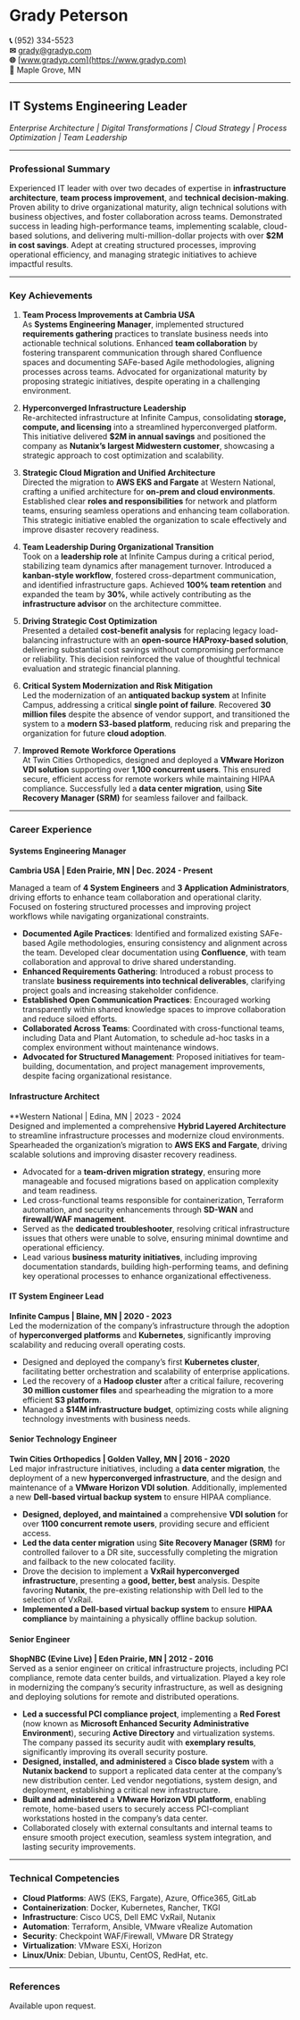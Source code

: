 # **Grady Peterson**

**📞** (952) 334-5523  
**✉** [grady@gradyp.com](mailto:grady@gradyp.com)  
**🌐** [www.gradyp.com](https://www.gradyp.com)  
**📍** Maple Grove, MN

---
## **IT Systems Engineering Leader**  
*Enterprise Architecture | Digital Transformations | Cloud Strategy | Process Optimization | Team Leadership*

---
### **Professional Summary**

Experienced IT leader with over two decades of expertise in **infrastructure architecture**, **team process improvement**, and **technical decision-making**. Proven ability to drive organizational maturity, align technical solutions with business objectives, and foster collaboration across teams. Demonstrated success in leading high-performance teams, implementing scalable, cloud-based solutions, and delivering multi-million-dollar projects with over **$2M in cost savings**. Adept at creating structured processes, improving operational efficiency, and managing strategic initiatives to achieve impactful results.

---
### **Key Achievements**

1. **Team Process Improvements at Cambria USA**  
   As **Systems Engineering Manager**, implemented structured **requirements gathering** practices to translate business needs into actionable technical solutions. Enhanced **team collaboration** by fostering transparent communication through shared Confluence spaces and documenting SAFe-based Agile methodologies, aligning processes across teams. Advocated for organizational maturity by proposing strategic initiatives, despite operating in a challenging environment.

2. **Hyperconverged Infrastructure Leadership**  
   Re-architected infrastructure at Infinite Campus, consolidating **storage, compute, and licensing** into a streamlined hyperconverged platform. This initiative delivered **$2M in annual savings** and positioned the company as **Nutanix’s largest Midwestern customer**, showcasing a strategic approach to cost optimization and scalability.

3. **Strategic Cloud Migration and Unified Architecture**  
   Directed the migration to **AWS EKS and Fargate** at Western National, crafting a unified architecture for **on-prem and cloud environments**. Established clear **roles and responsibilities** for network and platform teams, ensuring seamless operations and enhancing team collaboration. This strategic initiative enabled the organization to scale effectively and improve disaster recovery readiness.

4. **Team Leadership During Organizational Transition**  
   Took on a **leadership role** at Infinite Campus during a critical period, stabilizing team dynamics after management turnover. Introduced a **kanban-style workflow**, fostered cross-department communication, and identified infrastructure gaps. Achieved **100% team retention** and expanded the team by **30%**, while actively contributing as the **infrastructure advisor** on the architecture committee.

5. **Driving Strategic Cost Optimization**  
   Presented a detailed **cost-benefit analysis** for replacing legacy load-balancing infrastructure with an **open-source HAProxy-based solution**, delivering substantial cost savings without compromising performance or reliability. This decision reinforced the value of thoughtful technical evaluation and strategic financial planning.

6. **Critical System Modernization and Risk Mitigation**  
   Led the modernization of an **antiquated backup system** at Infinite Campus, addressing a critical **single point of failure**. Recovered **30 million files** despite the absence of vendor support, and transitioned the system to a **modern S3-based platform**, reducing risk and preparing the organization for future **cloud adoption**.

7. **Improved Remote Workforce Operations**  
   At Twin Cities Orthopedics, designed and deployed a **VMware Horizon VDI solution** supporting over **1,100 concurrent users**. This ensured secure, efficient access for remote workers while maintaining HIPAA compliance. Successfully led a **data center migration**, using **Site Recovery Manager (SRM)** for seamless failover and failback.

---
### **Career Experience**

#### **Systems Engineering Manager**  
**Cambria USA | Eden Prairie, MN | Dec. 2024 - Present**  

Managed a team of **4 System Engineers** and **3 Application Administrators**, driving efforts to enhance team collaboration and operational clarity. Focused on fostering structured processes and improving project workflows while navigating organizational constraints.

- **Documented Agile Practices**: Identified and formalized existing SAFe-based Agile methodologies, ensuring consistency and alignment across the team. Developed clear documentation using **Confluence**, with team collaboration and approval to drive shared understanding.  
- **Enhanced Requirements Gathering**: Introduced a robust process to translate **business requirements into technical deliverables**, clarifying project goals and increasing stakeholder confidence.  
- **Established Open Communication Practices**: Encouraged working transparently within shared knowledge spaces to improve collaboration and reduce siloed efforts.  
- **Collaborated Across Teams**: Coordinated with cross-functional teams, including Data and Plant Automation, to schedule ad-hoc tasks in a complex environment without maintenance windows.  
- **Advocated for Structured Management**: Proposed initiatives for team-building, documentation, and project management improvements, despite facing organizational resistance.

#### **Infrastructure Architect**  

**Western National | Edina, MN | 2023 - 2024  
Designed and implemented a comprehensive **Hybrid Layered Architecture** to streamline infrastructure processes and modernize cloud environments. Spearheaded the organization’s migration to **AWS EKS and Fargate**, driving scalable solutions and improving disaster recovery readiness.

- Advocated for a **team-driven migration strategy**, ensuring more manageable and focused migrations based on application complexity and team readiness.
- Led cross-functional teams responsible for containerization, Terraform automation, and security enhancements through **SD-WAN** and **firewall/WAF management**.
- Served as the **dedicated troubleshooter**, resolving critical infrastructure issues that others were unable to solve, ensuring minimal downtime and operational efficiency.
- Lead various **business maturity initiatives**, including improving documentation standards, building high-performing teams, and defining key operational processes to enhance organizational effectiveness.

#### **IT System Engineer Lead**  

**Infinite Campus | Blaine, MN | 2020 - 2023**  
Led the modernization of the company’s infrastructure through the adoption of **hyperconverged platforms** and **Kubernetes**, significantly improving scalability and reducing overall operating costs.

- Designed and deployed the company’s first **Kubernetes cluster**, facilitating better orchestration and scalability of enterprise applications.
- Led the recovery of a **Hadoop cluster** after a critical failure, recovering **30 million customer files** and spearheading the migration to a more efficient **S3 platform**.
- Managed a **$14M infrastructure budget**, optimizing costs while aligning technology investments with business needs.

#### **Senior Technology Engineer**  

**Twin Cities Orthopedics | Golden Valley, MN | 2016 - 2020**  
Led major infrastructure initiatives, including a **data center migration**, the deployment of a new **hyperconverged infrastructure**, and the design and maintenance of a **VMware Horizon VDI solution**. Additionally, implemented a new **Dell-based virtual backup system** to ensure HIPAA compliance.

- **Designed, deployed, and maintained** a comprehensive **VDI solution** for over **1100 concurrent remote users**, providing secure and efficient access.
- **Led the data center migration** using **Site Recovery Manager (SRM)** for controlled failover to a DR site, successfully completing the migration and failback to the new colocated facility.
- Drove the decision to implement a **VxRail hyperconverged infrastructure**, presenting a **good, better, best** analysis. Despite favoring **Nutanix**, the pre-existing relationship with Dell led to the selection of VxRail.
- **Implemented a Dell-based virtual backup system** to ensure **HIPAA compliance** by maintaining a physically offline backup solution.

#### **Senior Engineer**  

**ShopNBC (Evine Live) | Eden Prairie, MN | 2012 - 2016**  
Served as a senior engineer on critical infrastructure projects, including PCI compliance, remote data center builds, and virtualization. Played a key role in modernizing the company’s security infrastructure, as well as designing and deploying solutions for remote and distributed operations.

- **Led a successful PCI compliance project**, implementing a **Red Forest** (now known as **Microsoft Enhanced Security Administrative Environment**), securing **Active Directory** and virtualization systems. The company passed its security audit with **exemplary results**, significantly improving its overall security posture.
- **Designed, installed, and administered** a **Cisco blade system** with a **Nutanix backend** to support a replicated data center at the company’s new distribution center. Led vendor negotiations, system design, and deployment, establishing a critical new infrastructure.
- **Built and administered** a **VMware Horizon VDI platform**, enabling remote, home-based users to securely access PCI-compliant workstations hosted in the company’s data center.
- Collaborated closely with external consultants and internal teams to ensure smooth project execution, seamless system integration, and lasting security improvements.

---
### **Technical Competencies**

- **Cloud Platforms**: AWS (EKS, Fargate), Azure, Office365, GitLab  
- **Containerization**: Docker, Kubernetes, Rancher, TKGI  
- **Infrastructure**: Cisco UCS, Dell EMC VxRail, Nutanix  
- **Automation**: Terraform, Ansible, VMware vRealize Automation  
- **Security**: Checkpoint WAF/Firewall, VMware DR Strategy  
- **Virtualization**: VMware ESXi, Horizon  
- **Linux/Unix**: Debian, Ubuntu, CentOS, RedHat, etc.

---

### **References**  

Available upon request.
